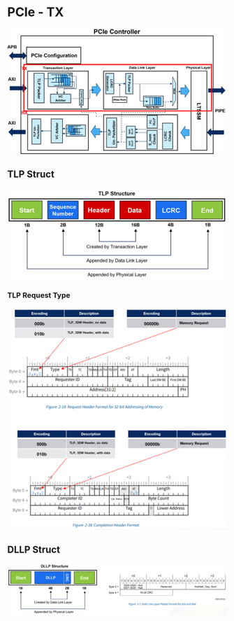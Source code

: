 # PCIe - TX

![alt text](image.png)

## TLP Struct

![alt text](image-1.png)

### TLP Request Type

![alt text](image-2.png)

## DLLP Struct

![alt text](image-3.png)
